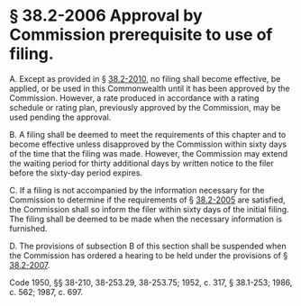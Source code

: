 # § 38.2-2006 Approval by Commission prerequisite to use of filing.

<p>A. Except as provided in § <a href='http://law.lis.virginia.gov/vacode/38.2-2010/'>38.2-2010</a>, no filing shall become effective, be applied, or be used in this Commonwealth until it has been approved by the Commission. However, a rate produced in accordance with a rating schedule or rating plan, previously approved by the Commission, may be used pending the approval.</p><p>B. A filing shall be deemed to meet the requirements of this chapter and to become effective unless disapproved by the Commission within sixty days of the time that the filing was made. However, the Commission may extend the waiting period for thirty additional days by written notice to the filer before the sixty-day period expires.</p><p>C. If a filing is not accompanied by the information necessary for the Commission to determine if the requirements of § <a href='http://law.lis.virginia.gov/vacode/38.2-2005/'>38.2-2005</a> are satisfied, the Commission shall so inform the filer within sixty days of the initial filing. The filing shall be deemed to be made when the necessary information is furnished.</p><p>D. The provisions of subsection B of this section shall be suspended when the Commission has ordered a hearing to be held under the provisions of § <a href='http://law.lis.virginia.gov/vacode/38.2-2007/'>38.2-2007</a>.</p><p>Code 1950, §§ 38-210, 38-253.29, 38-253.75; 1952, c. 317, § 38.1-253; 1986, c. 562; 1987, c. 697.</p>